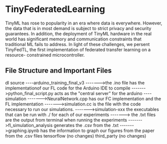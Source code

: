 # TinyFederatedLearning
TinyML has rose to popularity in an era where data is everywhere. However, the data that is in most demand is subject to strict privacy and security guarantees. In addition, the deployment of TinyML hardware in the real world has significant memory and communication constraints that traditional ML fails to address. In light of these challenges, we persent TinyFedTL, the first implementation of federated transfer learning on a resource- constrained microcontroller. 

## File Structure and Important Files
dl
source
----arduino_training_final_v3
------->the .ino file has the implementationof our FL code for the Arduino IDE to compile
------->python_final_script.py acts as the "central server" for the arduino
----simulation
------->NeuralNetwork.cpp has our FC implementation and the FL implementation
------->simulation.cc is the file with the code necessary to run our simulations.
------->simulation-xxx the executables that can be run with ./ for each of our experiments
-------> the .txt files are the output from terminal when running the experiments
------->fl_simulation_analysis generates the .csv from the .txt
------->graphing.ipynb has the information to graph our figures from the paper from the .csv files
tensorflow (no changes)
third_party (no changes)

